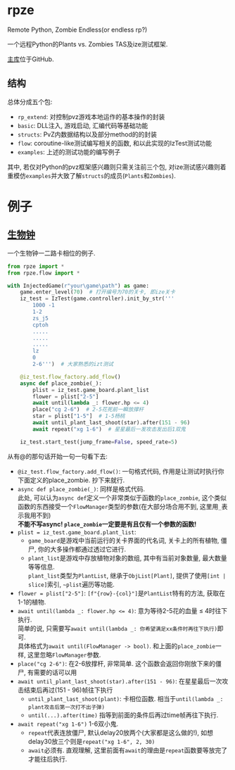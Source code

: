 # rpze

Remote Python, Zombie Endless(or endless rp?)

一个远程Python的Plants vs. Zombies TAS及ize测试框架.

[主库](https://github.com/ObeliskGate/rpze.git)位于GitHub.

## 结构
总体分成五个包:
- `rp_extend`: 对控制pvz游戏本地运作的基本操作的封装
- `basic`: DLL注入, 游戏启动, 汇编代码等基础功能
- `structs`: PvZ内数据结构以及部分method的的封装
- `flow`: coroutine-like测试编写相关的函数, 和以此实现的IzTest测试功能
- `examples`: 上述的测试功能的编写例子

其中, 若仅对Python的pvz框架感兴趣则只需关注前三个包, 对ize测试感兴趣则着重模仿`examples`并大致了解`structs`的成员(`Plants`和`Zombies`).

# 例子
## [生物钟](https://www.bilibili.com/video/BV1gK4y1n7V5?p=2)
一个生物钟一二路卡相位的例子.
```python
from rpze import *
from rpze.flow import *

with InjectedGame(r"your\game\path") as game:
    game.enter_level(70)  # 打开编号为70的关卡, 即ize关卡
    iz_test = IzTest(game.controller).init_by_str('''
        1000 -1
        1-2
        zs_j5
        cptoh
        .....
        .....
        .....
        lz 
        0 
        2-6''')  # 大家熟悉的izt测试

    @iz_test.flow_factory.add_flow()
    async def place_zombie(_):
        plist = iz_test.game_board.plant_list
        flower = plist["2-5"]
        await until(lambda _: flower.hp <= 4)
        place("cg 2-6")  # 2-5花死前一瞬放撑杆
        star = plist["1-5"]  # 1-5杨桃
        await until_plant_last_shoot(star).after(151 - 96)
        await repeat("xg 1-6")  # 星星最后一发攻击发出后1双鬼

    iz_test.start_test(jump_frame=False, speed_rate=5)
```
从有@的那句话开始一句一句看下去:
- `@iz_test.flow_factory.add_flow()`: 一句格式代码, 作用是让测试时执行你下面定义的place_zombie. 抄下来就行.
- `async def place_zombie(_)`: 同样是格式代码.  
    此处, 可以认为`async def`定义一个非常类似于函数的`place_zombie`,
    这个类似函数的东西接受一个`FlowManager`类型的参数(在大部分场合用不到, 这里用`_`表示我用不到)  
    **不能不写async! `place_zombie`一定要是有且仅有一个参数的函数!**
- `plist = iz_test.game_board.plant_list`: 
    - `game_board`是游戏中当前运行的关卡界面的代名词, 关卡上的所有植物, 僵尸, 你的大多操作都通过透过它进行.
    - `plant_list`是游戏中存放植物对象的数组, 其中有当前对象数量, 最大数量等等信息.  
      `plant_list`类型为`PlantList`, 继承于`ObjList[Plant]`, 提供了使用`[int | slice]`索引, `~plist`遍历等功能.  
- `flower = plist["2-5"]`: `[f"{row}-{col}"]`是`PlantList`特有的方法, 获取在1-1的植物.
- `await until(lambda _: flower.hp <= 4)`: 意为等待2-5花的血量 $\leq$ 4时往下执行.  
    简单的说, 只需要写`await until(lambda _: 你希望满足xx条件时再往下执行)`即可.    
    具体格式为`await until(FlowManager -> bool)`. 和上面的`place_zombie`一样, 这里忽略`FlowManager`参数.
- `place("cg 2-6")`: 在2-6放撑杆, 非常简单.  这个函数会返回你刚放下来的僵尸, 有需要的话可以用
- `await until_plant_last_shoot(star).after(151 - 96)`: 在星星最后一次攻击结束后再过(151 - 96)帧往下执行
    - `until_plant_last_shoot(plant)`: 卡相位函数. 相当于`until(lambda _: plant攻击后第一次打不出子弹)`
    - `until(...).after(time)` 指等到前面的条件后再过time帧再往下执行.
- `await repeat("xg 1-6")` 1-6双小鬼.
    - `repeat`代表连放僵尸, 默认delay20放两个(大家都是这么做的!), 如想delay30放三个则是`repeat("xg 1-6", 2, 30)`
    - `await`必须有. 直观理解, 这里前面有`await`的理由是`repeat`函数要等放完了才能往后执行.